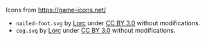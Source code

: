 Icons from https://game-icons.net/

- `nailed-foot.svg` by [Lorc](https://lorcblog.blogspot.com/) under [CC BY 3.0](https://creativecommons.org/licenses/by/3.0/) without modifications.
- `cog.svg` by [Lorc](https://lorcblog.blogspot.com/) under [CC BY 3.0](https://creativecommons.org/licenses/by/3.0/) without modifications.
